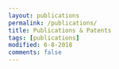 ```yaml
---
layout: publications
permalink: /publications/
title: Publications & Patents
tags: [publications]
modified: 6-8-2018
comments: false
---
```



